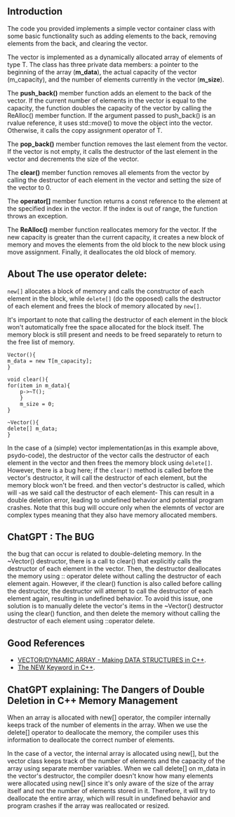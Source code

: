 ## Introduction

The code you provided implements a simple vector container class with some basic functionality such as adding elements
to the back, removing elements from the back, and clearing the vector.

The vector is implemented as a dynamically allocated array of elements of type T. The class has three private data
members: a pointer to the beginning of the array (__m_data__), the actual capacity of the vector (m_capacity), and the
number of elements currently in the vector (__m_size__).

The __push_back()__ member function adds an element to the back of the vector. If the current number of elements in the
vector is equal to the capacity, the function doubles the capacity of the vector by calling the ReAlloc() member
function. If the argument passed to push_back() is an rvalue reference, it uses std::move() to move the object into the
vector. Otherwise, it calls the copy assignment operator of T.

The __pop_back()__ member function removes the last element from the vector. If the vector is not empty, it calls the
destructor of the last element in the vector and decrements the size of the vector.

The __clear()__ member function removes all elements from the vector by calling the destructor of each element in the
vector
and setting the size of the vector to 0.

The __operator[]__ member function returns a const reference to the element at the specified index in the vector. If the
index is out of range, the function throws an exception.

The __ReAlloc()__ member function reallocates memory for the vector. If the new capacity is greater than the current
capacity, it creates a new block of memory and moves the elements from the old block to the new block using move
assignment. Finally, it deallocates the old block of memory.

## About The use operator delete:

`new[]` allocates a block of memory and calls the constructor of each element in the block, while `delete[]` (do the
opposed) calls the
destructor of each element and frees the block of memory allocated by `new[]`.

It's important to note that calling the destructor of each element in the block won't automatically free the space
allocated for the block itself. The memory block is still present and needs to be freed separately to return to the free
list of memory.

```
Vector(){
m_data = new T[m_capacity];
}

void clear(){
for(item in m_data){
    p->~T();
    }
    m_size = 0;
}

~Vector(){
delete[] m_data;
}
```

In the case of a (simple) vector implementation(as in this example above, psydo-code), the destructor of the vector
calls the destructor of each element in
the vector
and then frees the memory block using `delete[]`. However, there is a bug here; if the `clear()` method is called before
the vector's destructor,
it will call the destructor of each element, but the memory block won't be freed. and then vector's destructor is
called, which will -as we said call the destructor of each element- This can result in a double
deletion error, leading to undefined behavior and potential program crashes.
Note that this bug will occure only when the elemnts of vector are complex types meaning that they also have memory
allocated members.

## ChatGPT : The BUG

the bug that can occur is related to double-deleting memory. In the ~Vector() destructor, there is a call to clear()
that explicitly calls the destructor of each element in the vector. Then, the destructor deallocates the memory using ::
operator delete without calling the destructor of each element again. However, if the clear() function is also called
before calling the destructor, the destructor will attempt to call the destructor of each element again, resulting in
undefined behavior. To avoid this issue, one solution is to manually delete the vector's items in the ~Vector()
destructor using the clear() function, and then delete the memory without calling the destructor of each element
using ::operator delete.

## Good References

- [VECTOR/DYNAMIC ARRAY - Making DATA STRUCTURES in C++](https://www.youtube.com/watch?v=ryRf4Jh_YC0).
- [The NEW Keyword in C++](https://www.youtube.com/watch?v=NUZdUSqsCs4).

## ChatGPT explaining: The Dangers of Double Deletion in C++ Memory Management

When an array is allocated with new[] operator, the compiler internally keeps track of the number of elements in the
array. When we use the delete[] operator to deallocate the memory, the compiler uses this information to deallocate the
correct number of elements.

In the case of a vector, the internal array is allocated using new[], but the vector class keeps track of the number of
elements and the capacity of the array using separate member variables. When we call delete[] on m_data in the vector's
destructor, the compiler doesn't know how many elements were allocated using new[] since it's only aware of the size of
the array itself and not the number of elements stored in it. Therefore, it will try to deallocate the entire array,
which will result in undefined behavior and program crashes if the array was reallocated or resized.
